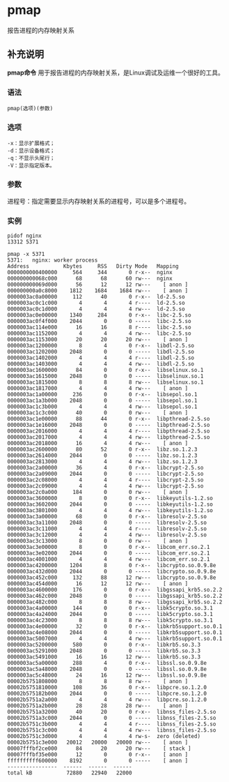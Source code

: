 #  pmap

报告进程的内存映射关系

##  补充说明

**pmap命令** 用于报告进程的内存映射关系，是Linux调试及运维一个很好的工具。

###  语法

    
    
    pmap(选项)(参数)
    

###  选项

    
    
    -x：显示扩展格式；
    -d：显示设备格式；
    -q：不显示头尾行；
    -V：显示指定版本。
    

###  参数

进程号：指定需要显示内存映射关系的进程号，可以是多个进程号。

###  实例

    
    
    pidof nginx
    13312 5371
    
    pmap -x 5371
    5371:   nginx: worker process                
    Address           Kbytes     RSS   Dirty Mode   Mapping
    0000000000400000     564     344       0 r-x--  nginx
    000000000068c000      68      68      60 rw---  nginx
    000000000069d000      56      12      12 rw---    [ anon ]
    000000000a0c8000    1812    1684    1684 rw---    [ anon ]
    0000003ac0a00000     112      40       0 r-x--  ld-2.5.so
    0000003ac0c1c000       4       4       4 r----  ld-2.5.so
    0000003ac0c1d000       4       4       4 rw---  ld-2.5.so
    0000003ac0e00000    1340     284       0 r-x--  libc-2.5.so
    0000003ac0f4f000    2044       0       0 -----  libc-2.5.so
    0000003ac114e000      16      16       8 r----  libc-2.5.so
    0000003ac1152000       4       4       4 rw---  libc-2.5.so
    0000003ac1153000      20      20      20 rw---    [ anon ]
    0000003ac1200000       8       4       0 r-x--  libdl-2.5.so
    0000003ac1202000    2048       0       0 -----  libdl-2.5.so
    0000003ac1402000       4       4       4 r----  libdl-2.5.so
    0000003ac1403000       4       4       4 rw---  libdl-2.5.so
    0000003ac1600000      84       0       0 r-x--  libselinux.so.1
    0000003ac1615000    2048       0       0 -----  libselinux.so.1
    0000003ac1815000       8       8       8 rw---  libselinux.so.1
    0000003ac1817000       4       4       4 rw---    [ anon ]
    0000003ac1a00000     236       0       0 r-x--  libsepol.so.1
    0000003ac1a3b000    2048       0       0 -----  libsepol.so.1
    0000003ac1c3b000       4       4       4 rw---  libsepol.so.1
    0000003ac1c3c000      40       0       0 rw---    [ anon ]
    0000003ac1e00000      88      44       0 r-x--  libpthread-2.5.so
    0000003ac1e16000    2048       0       0 -----  libpthread-2.5.so
    0000003ac2016000       4       4       4 r----  libpthread-2.5.so
    0000003ac2017000       4       4       4 rw---  libpthread-2.5.so
    0000003ac2018000      16       4       4 rw---    [ anon ]
    0000003ac2600000      80      52       0 r-x--  libz.so.1.2.3
    0000003ac2614000    2044       0       0 -----  libz.so.1.2.3
    0000003ac2813000       4       4       4 rw---  libz.so.1.2.3
    0000003ac2a00000      36       4       0 r-x--  libcrypt-2.5.so
    0000003ac2a09000    2044       0       0 -----  libcrypt-2.5.so
    0000003ac2c08000       4       4       4 r----  libcrypt-2.5.so
    0000003ac2c09000       4       4       4 rw---  libcrypt-2.5.so
    0000003ac2c0a000     184       0       0 rw---    [ anon ]
    0000003ac3600000       8       0       0 r-x--  libkeyutils-1.2.so
    0000003ac3602000    2044       0       0 -----  libkeyutils-1.2.so
    0000003ac3801000       4       4       4 rw---  libkeyutils-1.2.so
    0000003ac3a00000      68       0       0 r-x--  libresolv-2.5.so
    0000003ac3a11000    2048       0       0 -----  libresolv-2.5.so
    0000003ac3c11000       4       4       4 r----  libresolv-2.5.so
    0000003ac3c12000       4       4       4 rw---  libresolv-2.5.so
    0000003ac3c13000       8       0       0 rw---    [ anon ]
    0000003ac3e00000       8       0       0 r-x--  libcom_err.so.2.1
    0000003ac3e02000    2044       0       0 -----  libcom_err.so.2.1
    0000003ac4001000       4       4       4 rw---  libcom_err.so.2.1
    0000003ac4200000    1204       8       0 r-x--  libcrypto.so.0.9.8e
    0000003ac432d000    2044       0       0 -----  libcrypto.so.0.9.8e
    0000003ac452c000     132      88      12 rw---  libcrypto.so.0.9.8e
    0000003ac454d000      16      12      12 rw---    [ anon ]
    0000003ac4600000     176       0       0 r-x--  libgssapi_krb5.so.2.2
    0000003ac462c000    2048       0       0 -----  libgssapi_krb5.so.2.2
    0000003ac482c000       8       8       8 rw---  libgssapi_krb5.so.2.2
    0000003ac4a00000     144       0       0 r-x--  libk5crypto.so.3.1
    0000003ac4a24000    2044       0       0 -----  libk5crypto.so.3.1
    0000003ac4c23000       8       8       8 rw---  libk5crypto.so.3.1
    0000003ac4e00000      32       0       0 r-x--  libkrb5support.so.0.1
    0000003ac4e08000    2044       0       0 -----  libkrb5support.so.0.1
    0000003ac5007000       4       4       4 rw---  libkrb5support.so.0.1
    0000003ac5200000     580       0       0 r-x--  libkrb5.so.3.3
    0000003ac5291000    2048       0       0 -----  libkrb5.so.3.3
    0000003ac5491000      16      16      12 rw---  libkrb5.so.3.3
    0000003ac5a00000     288       4       0 r-x--  libssl.so.0.9.8e
    0000003ac5a48000    2048       0       0 -----  libssl.so.0.9.8e
    0000003ac5c48000      24      16      12 rw---  libssl.so.0.9.8e
    00002b5751808000       8       8       8 rw---    [ anon ]
    00002b5751810000     108      36       0 r-x--  libpcre.so.1.2.0
    00002b575182b000    2044       0       0 -----  libpcre.so.1.2.0
    00002b5751a2a000       4       4       4 rw---  libpcre.so.1.2.0
    00002b5751a2b000      28      28      28 rw---    [ anon ]
    00002b5751a32000      40      20       0 r-x--  libnss_files-2.5.so
    00002b5751a3c000    2044       0       0 -----  libnss_files-2.5.so
    00002b5751c3b000       4       4       4 r----  libnss_files-2.5.so
    00002b5751c3c000       4       4       4 rw---  libnss_files-2.5.so
    00002b5751c3d000       4       4       4 rw-s-  zero (deleted)
    00002b5751c3e000   20012   20000   20000 rw---    [ anon ]
    00007fffbf2ce000      84      20      20 rw---    [ stack ]
    00007fffbf35e000      12       0       0 r-x--    [ anon ]
    ffffffffff600000    8192       0       0 -----    [ anon ]
    ----------------  ------  ------  ------
    total kB           72880   22940   22000
    

